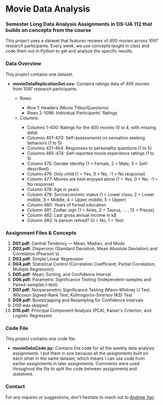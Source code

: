 # Movie Data Analysis

<h3>Semester Long Data Analysis Assignments in DS-UA 112 that builds on concepts from the course</h3>

This project uses a dataset that features reviews of 400 movies across 1097 research participants. Every week, we use concepts taught in class and code them out in Python to get and analyze the specific results.

<h3><b>Data Overview</b></h3>
This project contains one dataset.
<ul>
  <li><b>movieDataReplicationSet.csv:</b> Contains ratings data of 400 movies from 1097 research participants.</li>
  <ul>
    <li>Rows:</li>
    <ul>
      <li>Row 1: Headers (Movie Titles/Questions)</li>
      <li>Rows 2-1098: Individual Participants' Ratings</li>
    </ul>
    <li>Columns:</li>
    <ul>
      <li>Columns 1-400: Ratings for the 400 movies (0 to 4, with missing data)</li>
      <li>Columns 401-420: Self-assessments on sensation seeking behaviors (1 to 5)</li>
      <li>Columns 421-464: Responses to personality questions (1 to 5)</li>
      <li>Columns 465-474: Self-reported movie experience ratings (1 to 5)</li>
      <li>Column 475: Gender identity (1 = Female, 2 = Male, 3 = Self-described)</li>
      <li>Column 476: Only child (1 = Yes, 0 = No, -1 = No response)</li>
      <li>Column 477: Movies are best enjoyed alone (1 = Yes, 0 = No, -1 = No response)</li>
      <li>Column 478: Age in years</li>
      <li>Column 479: Socioeconomic status (1 = Lower class, 2 = Lower middle, 3 = Middle, 4 = Upper middle, 5 = Upper)</li>
      <li>Column 480: Years of formal education</li>
      <li>Column 481: Zodiac sign (1 = Aries, 2 = Taurus, … , 12 = Pisces)</li>
      <li>Column 482: Last gross annual income in k$</li>
      <li>Column 483: Is person retired? (0 = No, 1 = Yes)</li>
    </ul>
  </ul>
</ul>

<h3><b>Assignment Files & Concepts</b></h3>
<ol>
  <li><b>D01.pdf:</b> Central Tendency — Mean, Median, and Mode</li>
  <li><b>D02.pdf:</b> Dispersion (Standard Deviation, Mean Absolute Deviation) and Correlation (Pearson's)</li>
  <li><b>D03.pdf:</b> Simple Linear Regression</li>
  <li><b>D04.pdf:</b> Statistical Control (Correlation Coefficient, Partial Correlation, Multiple Regression)</li>
  <li><b>D05.pdf:</b> Mean, Sorting, and Confidence Interval</li>
  <li><b>D06.pdf:</b> Parametric Significance Testing (Independent-samples and Paired-samples t-test)</li>
  <li><b>D07.pdf:</b> Nonparametric Significance Testing (Mann-Whitney U Test, Wilcoxon Signed-Rank Test, Kolmogorov-Smirnov (KS) Test</li>
  <li><b>D08.pdf:</b> Bootstrapping and Resampling for Confidence Intervals</li>
  <li>D09 was skipped</li>
  <li><b>D10.pdf:</b> Principal Component Analysis (PCA), Kaiser's Criterion, and Logistic Regression</li>
</ol>

<h3><b>Code File</b></h3>
This project contains one code file.
<ul>
  <li><b>movieDataCode.py:</b> Contains the code for all the weekly data analysis assignments. I put them in one because all the assignments built on each other in the same dataset, which means I can use code from earlier assignments in later assignments. Comments were used throughout the file to split the code between assignments and questions.</li>
</ul>

<h3>Contact</h3>
For any inquires or suggestions, don't hesitate to reach out to <a href="mailto:andrewyan32@gmail.com">Andrew Yan</a>.
